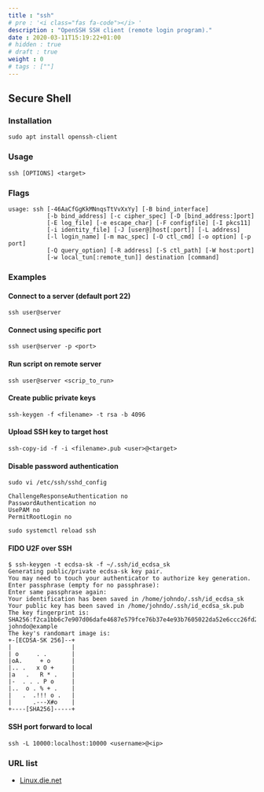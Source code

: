 ```yaml
---
title : "ssh"
# pre : '<i class="fas fa-code"></i> '
description : "OpenSSH SSH client (remote login program)."
date : 2020-03-11T15:19:22+01:00
# hidden : true
# draft : true
weight : 0
# tags : [""]
---
```


## Secure Shell

### Installation

```plain
sudo apt install openssh-client
```

### Usage

```plain
ssh [OPTIONS] <target>
```

### Flags

```plain
usage: ssh [-46AaCfGgKkMNnqsTtVvXxYy] [-B bind_interface]
           [-b bind_address] [-c cipher_spec] [-D [bind_address:]port]
           [-E log_file] [-e escape_char] [-F configfile] [-I pkcs11]
           [-i identity_file] [-J [user@]host[:port]] [-L address]
           [-l login_name] [-m mac_spec] [-O ctl_cmd] [-o option] [-p port]
           [-Q query_option] [-R address] [-S ctl_path] [-W host:port]
           [-w local_tun[:remote_tun]] destination [command]
```

### Examples

#### Connect to a server (default port 22)

```plain
ssh user@server
```

#### Connect using specific port

```plain
ssh user@server -p <port>
```

#### Run script on remote server

```plain
ssh user@server <scrip_to_run>
```

#### Create public private keys

```plain
ssh-keygen -f <filename> -t rsa -b 4096
```

#### Upload SSH key to target host

```plain
ssh-copy-id -f -i <filename>.pub <user>@<target>
```

#### Disable password authentication

```plain
sudo vi /etc/ssh/sshd_config

ChallengeResponseAuthentication no
PasswordAuthentication no
UsePAM no
PermitRootLogin no
```

```plain
sudo systemctl reload ssh
```

#### FIDO U2F over SSH

```plain
$ ssh-keygen -t ecdsa-sk -f ~/.ssh/id_ecdsa_sk
Generating public/private ecdsa-sk key pair.
You may need to touch your authenticator to authorize key generation.
Enter passphrase (empty for no passphrase): 
Enter same passphrase again: 
Your identification has been saved in /home/johndo/.ssh/id_ecdsa_sk
Your public key has been saved in /home/johndo/.ssh/id_ecdsa_sk.pub
The key fingerprint is:
SHA256:f2ca1bb6c7e907d06dafe4687e579fce76b37e4e93b7605022da52e6ccc26fd2 johndo@example
The key's randomart image is:
+-[ECDSA-SK 256]--+
|                 |
| o     . .       |
|oA.     + o      |
|.. .   x O +     |
|a   .   R * .    |
|-  . . . P o     |
|..  o . % + .    |
|   .  .!!! o .   |
|      .---X#o    |
+----[SHA256]-----+
```

#### SSH port forward to local

```plain
ssh -L 10000:localhost:10000 <username>@<ip>
```

### URL list

* [Linux.die.net](https://linux.die.net/man/1/ssh)
